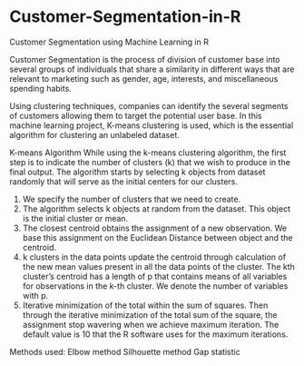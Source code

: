 # Customer-Segmentation-in-R
Customer Segmentation using Machine Learning in R

Customer Segmentation is the process of division of customer base into several groups of individuals that share a similarity in different ways that are relevant to marketing such as gender, age, interests, and miscellaneous spending habits.

Using clustering techniques, companies can identify the several segments of customers allowing them to target the potential user base. In this machine learning project, K-means clustering is used, which is the essential algorithm for clustering an unlabeled dataset.

K-means Algorithm
While using the k-means clustering algorithm, the first step is to indicate the number of clusters (k) that we wish to produce in the final output. The algorithm starts by selecting k objects from dataset randomly that will serve as the initial centers for our clusters.
1. We specify the number of clusters that we need to create.
2. The algorithm selects k objects at random from the dataset. This object is the initial cluster or mean.
3. The closest centroid obtains the assignment of a new observation. We base this assignment on the Euclidean Distance between object and the centroid.
4. k clusters in the data points update the centroid through calculation of the new mean values present in all the data points of the cluster. The kth cluster’s centroid has a length of p that contains means of all variables for observations in the k-th cluster. We denote the number of variables with p.
5. Iterative minimization of the total within the sum of squares. Then through the iterative minimization of the total sum of the square, the assignment stop wavering when we achieve maximum iteration. The default value is 10 that the R software uses for the maximum iterations.

Methods used:
Elbow method
Silhouette method
Gap statistic
